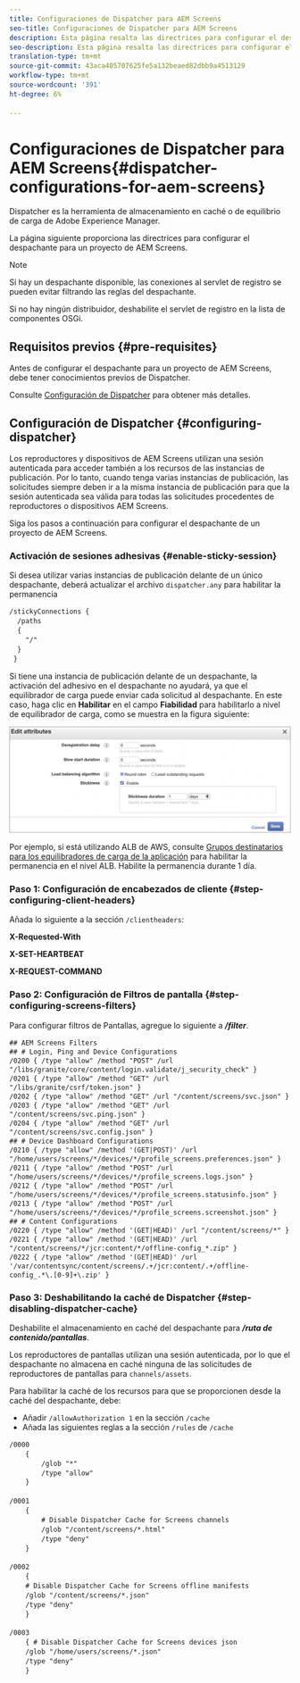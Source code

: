 ```yaml
---
title: Configuraciones de Dispatcher para AEM Screens
seo-title: Configuraciones de Dispatcher para AEM Screens
description: Esta página resalta las directrices para configurar el despachante de un proyecto de AEM Screens.
seo-description: Esta página resalta las directrices para configurar el despachante de un proyecto de AEM Screens.
translation-type: tm+mt
source-git-commit: 43aca405707625fe5a132beaed82dbb9a4513129
workflow-type: tm+mt
source-wordcount: '391'
ht-degree: 6%

---
```



# Configuraciones de Dispatcher para AEM Screens{#dispatcher-configurations-for-aem-screens}

Dispatcher es la herramienta de almacenamiento en caché o de equilibrio de carga de Adobe Experience Manager.

La página siguiente proporciona las directrices para configurar el despachante para un proyecto de AEM Screens.

>[!NOTE]
>
>Si hay un despachante disponible, las conexiones al servlet de registro se pueden evitar filtrando las reglas del despachante.
>
>Si no hay ningún distribuidor, deshabilite el servlet de registro en la lista de componentes OSGi.

## Requisitos previos {#pre-requisites}

Antes de configurar el despachante para un proyecto de AEM Screens, debe tener conocimientos previos de Dispatcher.

Consulte [Configuración de Dispatcher](https://docs.adobe.com/content/help/es-ES/experience-manager-dispatcher/using/configuring/dispatcher-configuration.html) para obtener más detalles.

## Configuración de Dispatcher {#configuring-dispatcher}

Los reproductores y dispositivos de AEM Screens utilizan una sesión autenticada para acceder también a los recursos de las instancias de publicación. Por lo tanto, cuando tenga varias instancias de publicación, las solicitudes siempre deben ir a la misma instancia de publicación para que la sesión autenticada sea válida para todas las solicitudes procedentes de reproductores o dispositivos AEM Screens.

Siga los pasos a continuación para configurar el despachante de un proyecto de AEM Screens.

### Activación de sesiones adhesivas {#enable-sticky-session}

Si desea utilizar varias instancias de publicación delante de un único despachante, deberá actualizar el archivo `dispatcher.any` para habilitar la permanencia

```xml
/stickyConnections {
  /paths
  {
    "/"
  }
 }
```

Si tiene una instancia de publicación delante de un despachante, la activación del adhesivo en el despachante no ayudará, ya que el equilibrador de carga puede enviar cada solicitud al despachante. En este caso, haga clic en **Habilitar** en el campo **Fiabilidad** para habilitarlo a nivel de equilibrador de carga, como se muestra en la figura siguiente:

![image](/help/user-guide/assets/dispatcher/dispatcher-enable.png)

Por ejemplo, si está utilizando ALB de AWS, consulte [Grupos destinatarios para los equilibradores de carga de la aplicación](https://docs.aws.amazon.com/elasticloadbalancing/latest/application/load-balancer-target-groups.html) para habilitar la permanencia en el nivel ALB. Habilite la permanencia durante 1 día.

### Paso 1: Configuración de encabezados de cliente {#step-configuring-client-headers}

Añada lo siguiente a la sección `/clientheaders`:

**X-Requested-With**

**X-SET-HEARTBEAT**

**X-REQUEST-COMMAND**

### Paso 2: Configuración de Filtros de pantalla {#step-configuring-screens-filters}

Para configurar filtros de Pantallas, agregue lo siguiente a ***/filter***.

```
## AEM Screens Filters
## # Login, Ping and Device Configurations
/0200 { /type "allow" /method "POST" /url "/libs/granite/core/content/login.validate/j_security_check" }
/0201 { /type "allow" /method "GET" /url "/libs/granite/csrf/token.json" }
/0202 { /type "allow" /method "GET" /url "/content/screens/svc.json" }
/0203 { /type "allow" /method "GET" /url "/content/screens/svc.ping.json" }
/0204 { /type "allow" /method "GET" /url "/content/screens/svc.config.json" }
## # Device Dashboard Configurations
/0210 { /type "allow" /method '(GET|POST)' /url "/home/users/screens/*/devices/*/profile_screens.preferences.json" }
/0211 { /type "allow" /method "POST" /url "/home/users/screens/*/devices/*/profile_screens.logs.json" }
/0212 { /type "allow" /method "POST" /url "/home/users/screens/*/devices/*/profile_screens.statusinfo.json" }
/0213 { /type "allow" /method "POST" /url "/home/users/screens/*/devices/*/profile_screens.screenshot.json" }
## # Content Configurations
/0220 { /type "allow" /method '(GET|HEAD)' /url "/content/screens/*" }
/0221 { /type "allow" /method '(GET|HEAD)' /url "/content/screens/*/jcr:content/*/offline-config_*.zip" }
/0222 { /type "allow" /method '(GET|HEAD)' /url '/var/contentsync/content/screens/.+/jcr:content/.+/offline-config_.*\.[0-9]+\.zip' }
```

### Paso 3: Deshabilitando la caché de Dispatcher {#step-disabling-dispatcher-cache}

Deshabilite el almacenamiento en caché del despachante para ***/ruta de contenido/pantallas***.

Los reproductores de pantallas utilizan una sesión autenticada, por lo que el despachante no almacena en caché ninguna de las solicitudes de reproductores de pantallas para `channels/assets`.

Para habilitar la caché de los recursos para que se proporcionen desde la caché del despachante, debe:

* Añadir `/allowAuthorization 1` en la sección `/cache`
* Añada las siguientes reglas a la sección `/rules` de `/cache`

```xml
/0000
    {
        /glob "*"
        /type "allow"
    }   

/0001
    {
        # Disable Dispatcher Cache for Screens channels
        /glob "/content/screens/*.html"
        /type "deny" 
    }

/0002
    {
    # Disable Dispatcher Cache for Screens offline manifests
    /glob "/content/screens/*.json"
    /type "deny"
    }

/0003
    { # Disable Dispatcher Cache for Screens devices json 
    /glob "/home/users/screens/*.json"
    /type "deny"
    }
```
